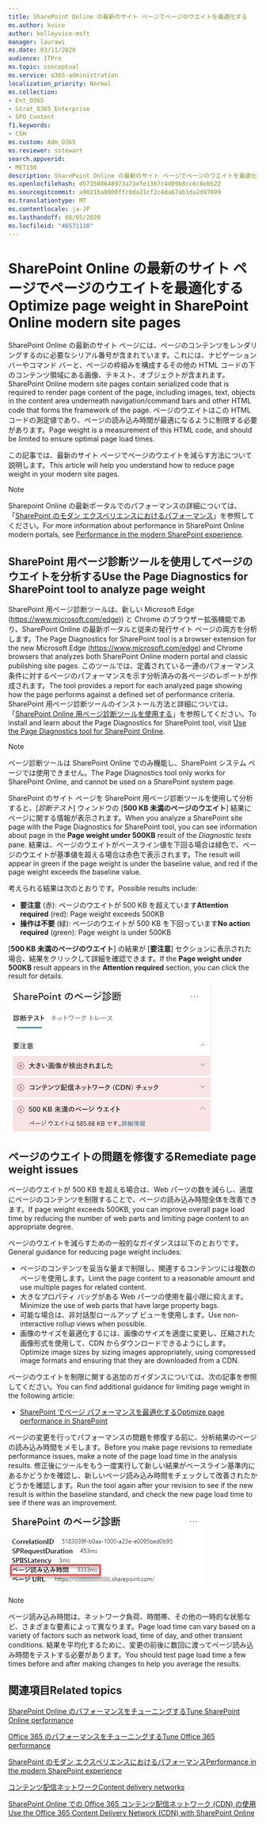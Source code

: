 ```yaml
---
title: SharePoint Online の最新のサイト ページでページのウエイトを最適化する
ms.author: kvice
author: kelleyvice-msft
manager: laurawi
ms.date: 03/11/2020
audience: ITPro
ms.topic: conceptual
ms.service: o365-administration
localization_priority: Normal
ms.collection:
- Ent_O365
- Strat_O365_Enterprise
- SPO_Content
f1.keywords:
- CSH
ms.custom: Adm_O365
ms.reviewer: sstewart
search.appverid:
- MET150
description: SharePoint Online の最新のサイト ページでページのウエイトを最適化する方法について説明します。
ms.openlocfilehash: d571508648973a73efe1367c4d09b8cc6c8eb522
ms.sourcegitcommit: a9021ba0800ffc0da21cf2c4da67ab1da2d97099
ms.translationtype: MT
ms.contentlocale: ja-JP
ms.lasthandoff: 08/05/2020
ms.locfileid: "46571110"
---
```

# <a name="optimize-page-weight-in-sharepoint-online-modern-site-pages"></a><span data-ttu-id="a21f0-103">SharePoint Online の最新のサイト ページでページのウエイトを最適化する</span><span class="sxs-lookup"><span data-stu-id="a21f0-103">Optimize page weight in SharePoint Online modern site pages</span></span>

<span data-ttu-id="a21f0-104">SharePoint Online の最新のサイト ページには、ページのコンテンツをレンダリングするのに必要なシリアル番号が含まれています。これには、ナビゲーション バーやコマンド バーと、ページの枠組みを構成するその他の HTML コードの下のコンテンツ領域にある画像、テキスト、オブジェクトが含まれます。</span><span class="sxs-lookup"><span data-stu-id="a21f0-104">SharePoint Online modern site pages contain serialized code that is required to render page content of the page, including images, text, objects in the content area underneath navigation/command bars and other HTML code that forms the framework of the page.</span></span> <span data-ttu-id="a21f0-105">ページのウエイトはこの HTML コードの測定値であり、ページの読み込み時間が最適になるように制限する必要があります。</span><span class="sxs-lookup"><span data-stu-id="a21f0-105">Page weight is a measurement of this HTML code, and should be limited to ensure optimal page load times.</span></span>

<span data-ttu-id="a21f0-106">この記事では、最新のサイト ページでページのウエイトを減らす方法について説明します。</span><span class="sxs-lookup"><span data-stu-id="a21f0-106">This article will help you understand how to reduce page weight in your modern site pages.</span></span>

>[!NOTE]
><span data-ttu-id="a21f0-107">Sharepoint Online の最新ポータルでのパフォーマンスの詳細については、「[SharePoint のモダン エクスペリエンスにおけるパフォーマンス](https://docs.microsoft.com/sharepoint/modern-experience-performance)」を参照してください。</span><span class="sxs-lookup"><span data-stu-id="a21f0-107">For more information about performance in SharePoint Online modern portals, see [Performance in the modern SharePoint experience](https://docs.microsoft.com/sharepoint/modern-experience-performance).</span></span>

## <a name="use-the-page-diagnostics-for-sharepoint-tool-to-analyze-page-weight"></a><span data-ttu-id="a21f0-108">SharePoint 用ページ診断ツールを使用してページのウエイトを分析する</span><span class="sxs-lookup"><span data-stu-id="a21f0-108">Use the Page Diagnostics for SharePoint tool to analyze page weight</span></span>

<span data-ttu-id="a21f0-109">SharePoint 用ページ診断ツールは、新しい Microsoft Edge (https://www.microsoft.com/edge)) と Chrome のブラウザー拡張機能であり、SharePoint Online の最新ポータルと従来の発行サイト ページの両方を分析します。</span><span class="sxs-lookup"><span data-stu-id="a21f0-109">The Page Diagnostics for SharePoint tool is a browser extension for the new Microsoft Edge (https://www.microsoft.com/edge) and Chrome browsers that analyzes both SharePoint Online modern portal and classic publishing site pages.</span></span> <span data-ttu-id="a21f0-110">このツールでは、定義されている一連のパフォーマンス条件に対するページのパフォーマンスを示す分析済みの各ページのレポートが作成されます。</span><span class="sxs-lookup"><span data-stu-id="a21f0-110">The tool provides a report for each analyzed page showing how the page performs against a defined set of performance criteria.</span></span> <span data-ttu-id="a21f0-111">SharePoint 用ページ診断ツールのインストール方法と詳細については、「[SharePoint Online 用ページ診断ツールを使用する](page-diagnostics-for-spo.md)」を参照してください。</span><span class="sxs-lookup"><span data-stu-id="a21f0-111">To install and learn about the Page Diagnostics for SharePoint tool, visit [Use the Page Diagnostics tool for SharePoint Online](page-diagnostics-for-spo.md).</span></span>

>[!NOTE]
><span data-ttu-id="a21f0-112">ページ診断ツールは SharePoint Online でのみ機能し、SharePoint システム ページでは使用できません。</span><span class="sxs-lookup"><span data-stu-id="a21f0-112">The Page Diagnostics tool only works for SharePoint Online, and cannot be used on a SharePoint system page.</span></span>

<span data-ttu-id="a21f0-113">SharePoint のサイト ページを SharePoint 用ページ診断ツールを使用して分析すると、[_診断テスト_] ウィンドウの [**500 KB 未満のページのウエイト**] 結果にページに関する情報が表示されます。</span><span class="sxs-lookup"><span data-stu-id="a21f0-113">When you analyze a SharePoint site page with the Page Diagnostics for SharePoint tool, you can see information about page in the **Page weight under 500KB** result of the _Diagnostic tests_ pane.</span></span> <span data-ttu-id="a21f0-114">結果は、ページのウエイトがベースライン値を下回る場合は緑色で、ページのウエイトが基準値を超える場合は赤色で表示されます。</span><span class="sxs-lookup"><span data-stu-id="a21f0-114">The result will appear in green if the page weight is under the baseline value, and red if the page weight exceeds the baseline value.</span></span>

<span data-ttu-id="a21f0-115">考えられる結果は次のとおりです。</span><span class="sxs-lookup"><span data-stu-id="a21f0-115">Possible results include:</span></span>

- <span data-ttu-id="a21f0-116">**要注意** (赤): ページのウエイトが 500 KB を超えています</span><span class="sxs-lookup"><span data-stu-id="a21f0-116">**Attention required** (red): Page weight exceeds 500KB</span></span>
- <span data-ttu-id="a21f0-117">**操作は不要** (緑): ページのウエイトが 500 KB を下回っています</span><span class="sxs-lookup"><span data-stu-id="a21f0-117">**No action required** (green): Page weight is under 500KB</span></span>

<span data-ttu-id="a21f0-118">[**500 KB 未満のページのウエイト**] の結果が [**要注意**] セクションに表示された場合、結果をクリックして詳細を確認できます。</span><span class="sxs-lookup"><span data-stu-id="a21f0-118">If the **Page weight under 500KB** result appears in the **Attention required** section, you can click the result for details.</span></span>

![SharePoint 結果への要求](media/modern-portal-optimization/pagediag-page-weight.png)

## <a name="remediate-page-weight-issues"></a><span data-ttu-id="a21f0-120">ページのウエイトの問題を修復する</span><span class="sxs-lookup"><span data-stu-id="a21f0-120">Remediate page weight issues</span></span>

<span data-ttu-id="a21f0-121">ページのウエイトが 500 KB を超える場合は、Web パーツの数を減らし、適度にページのコンテンツを制限することで、ページの読み込み時間全体を改善できます。</span><span class="sxs-lookup"><span data-stu-id="a21f0-121">If page weight exceeds 500KB, you can improve overall page load time by reducing the number of web parts and limiting page content to an appropriate degree.</span></span>

<span data-ttu-id="a21f0-122">ページのウエイトを減らすための一般的なガイダンスは以下のとおりです。</span><span class="sxs-lookup"><span data-stu-id="a21f0-122">General guidance for reducing page weight includes:</span></span>

- <span data-ttu-id="a21f0-123">ページのコンテンツを妥当な量まで制限し、関連するコンテンツには複数のページを使用します。</span><span class="sxs-lookup"><span data-stu-id="a21f0-123">Limit the page content to a reasonable amount and use multiple pages for related content.</span></span>
- <span data-ttu-id="a21f0-124">大きなプロパティ バッグがある Web パーツの使用を最小限に抑えます。</span><span class="sxs-lookup"><span data-stu-id="a21f0-124">Minimize the use of web parts that have large property bags.</span></span>
- <span data-ttu-id="a21f0-125">可能な場合は、非対話型ロールアップ ビューを使用します。</span><span class="sxs-lookup"><span data-stu-id="a21f0-125">Use non-interactive rollup views when possible.</span></span>
- <span data-ttu-id="a21f0-126">画像のサイズを最適化するには、画像のサイズを適度に変更し、圧縮された画像形式を使用して、CDN からダウンロードできるようにします。</span><span class="sxs-lookup"><span data-stu-id="a21f0-126">Optimize image sizes by sizing images appropriately, using compressed image formats and ensuring that they are downloaded from a CDN.</span></span>

<span data-ttu-id="a21f0-127">ページのウエイトを制限に関する追加のガイダンスについては、次の記事を参照してください。</span><span class="sxs-lookup"><span data-stu-id="a21f0-127">You can find additional guidance for limiting page weight in the following article:</span></span>

- [<span data-ttu-id="a21f0-128">SharePoint でページ パフォーマンスを最適化する</span><span class="sxs-lookup"><span data-stu-id="a21f0-128">Optimize page performance in SharePoint</span></span>](https://docs.microsoft.com/sharepoint/dev/general-development/optimize-page-performance-in-sharepoint)

<span data-ttu-id="a21f0-129">ページの変更を行ってパフォーマンスの問題を修復する前に、分析結果のページの読み込み時間をメモします。</span><span class="sxs-lookup"><span data-stu-id="a21f0-129">Before you make page revisions to remediate performance issues, make a note of the page load time in the analysis results.</span></span> <span data-ttu-id="a21f0-130">修正後にツールをもう一度実行して新しい結果がベースライン基準内にあるかどうかを確認し、新しいページ読み込み時間をチェックして改善されたかどうかを確認します。</span><span class="sxs-lookup"><span data-stu-id="a21f0-130">Run the tool again after your revision to see if the new result is within the baseline standard, and check the new page load time to see if there was an improvement.</span></span>

![ページ読み込み時間の結果](media/modern-portal-optimization/pagediag-page-load-time.png)

>[!NOTE]
><span data-ttu-id="a21f0-132">ページ読み込み時間は、ネットワーク負荷、時間帯、その他の一時的な状態など、さまざまな要素によって異なります。</span><span class="sxs-lookup"><span data-stu-id="a21f0-132">Page load time can vary based on a variety of factors such as network load, time of day, and other transient conditions.</span></span> <span data-ttu-id="a21f0-133">結果を平均化するために、変更の前後に数回に渡ってページ読み込み時間をテストする必要があります。</span><span class="sxs-lookup"><span data-stu-id="a21f0-133">You should test page load time a few times before and after making changes to help you average the results.</span></span>

## <a name="related-topics"></a><span data-ttu-id="a21f0-134">関連項目</span><span class="sxs-lookup"><span data-stu-id="a21f0-134">Related topics</span></span>

[<span data-ttu-id="a21f0-135">SharePoint Online のパフォーマンスをチューニングする</span><span class="sxs-lookup"><span data-stu-id="a21f0-135">Tune SharePoint Online performance</span></span>](tune-sharepoint-online-performance.md)

[<span data-ttu-id="a21f0-136">Office 365 のパフォーマンスをチューニングする</span><span class="sxs-lookup"><span data-stu-id="a21f0-136">Tune Office 365 performance</span></span>](tune-office-365-performance.md)

[<span data-ttu-id="a21f0-137">SharePoint のモダン エクスペリエンスにおけるパフォーマンス</span><span class="sxs-lookup"><span data-stu-id="a21f0-137">Performance in the modern SharePoint experience</span></span>](https://docs.microsoft.com/sharepoint/modern-experience-performance)

[<span data-ttu-id="a21f0-138">コンテンツ配信ネットワーク</span><span class="sxs-lookup"><span data-stu-id="a21f0-138">Content delivery networks</span></span>](content-delivery-networks.md)

[<span data-ttu-id="a21f0-139">SharePoint Online での Office 365 コンテンツ配信ネットワーク (CDN) の使用</span><span class="sxs-lookup"><span data-stu-id="a21f0-139">Use the Office 365 Content Delivery Network (CDN) with SharePoint Online</span></span>](use-office-365-cdn-with-spo.md)
